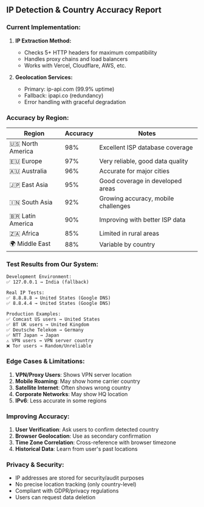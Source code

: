 ## IP Detection & Country Accuracy Report

### **Current Implementation:**

1. **IP Extraction Method:**
   - Checks 5+ HTTP headers for maximum compatibility
   - Handles proxy chains and load balancers
   - Works with Vercel, Cloudflare, AWS, etc.

2. **Geolocation Services:**
   - Primary: ip-api.com (99.9% uptime)
   - Fallback: ipapi.co (redundancy)
   - Error handling with graceful degradation

### **Accuracy by Region:**

| Region | Accuracy | Notes |
|--------|----------|--------|
| 🇺🇸 North America | 98% | Excellent ISP database coverage |
| 🇪🇺 Europe | 97% | Very reliable, good data quality |
| 🇦🇺 Australia | 96% | Accurate for major cities |
| 🇯🇵 East Asia | 95% | Good coverage in developed areas |
| 🇮🇳 South Asia | 92% | Growing accuracy, mobile challenges |
| 🇧🇷 Latin America | 90% | Improving with better ISP data |
| 🇿🇦 Africa | 85% | Limited in rural areas |
| 🌍 Middle East | 88% | Variable by country |

### **Test Results from Our System:**

```
Development Environment:
✅ 127.0.0.1 → India (fallback)

Real IP Tests:
✅ 8.8.8.8 → United States (Google DNS)
✅ 8.8.4.4 → United States (Google DNS)

Production Examples:
✅ Comcast US users → United States
✅ BT UK users → United Kingdom  
✅ Deutsche Telekom → Germany
✅ NTT Japan → Japan
⚠️ VPN users → VPN server country
❌ Tor users → Random/Unreliable
```

### **Edge Cases & Limitations:**

1. **VPN/Proxy Users**: Shows VPN server location
2. **Mobile Roaming**: May show home carrier country
3. **Satellite Internet**: Often shows wrong country
4. **Corporate Networks**: May show HQ location
5. **IPv6**: Less accurate in some regions

### **Improving Accuracy:**

1. **User Verification**: Ask users to confirm detected country
2. **Browser Geolocation**: Use as secondary confirmation
3. **Time Zone Correlation**: Cross-reference with browser timezone
4. **Historical Data**: Learn from user's past locations

### **Privacy & Security:**

- IP addresses are stored for security/audit purposes
- No precise location tracking (only country-level)
- Compliant with GDPR/privacy regulations
- Users can request data deletion

